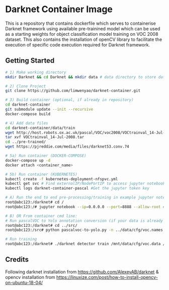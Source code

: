 # Darknet Container Image

This is a repository that contains dockerfile which serves to containerise Darknet framework using available pre-trainined model which can be used as a starting weights for object classification model training on VOC 2008 dataset. This also contains the installation of openCV library to facilitate the execution of specific code execution required for Darknet framework.

## Getting Started
```bash
# 1) Make working directory
mkdir Darknet && cd Darknet && mkdir data # data directory to store data/models

# 2) Clone Project
git clone https://github.com/limwenyao/darknet-container.git

# 3) Build container (optional, if already in repository)
cd darknet-container
git submodule update --init --recursive
docker-compose build

# 4) Add data files
cd darknet-container/data/train
wget http://host.robots.ox.ac.uk/pascal/VOC/voc2008/VOCtrainval_14-Jul-2008.tar
tar xvf VOCtrainval_14-Jul-2008.tar
cd ../pre-trained/
wget https://pjreddie.com/media/files/darknet53.conv.74

# 5a) Run container (DOCKER-COMPOSE)
docker-compose up -d
docker attach <container_name>

# 5b) Run container (KUBERNETES)
kubectl create -f kubernetes-deployment-nfspvc.yml
kubectl get svc # Find externalIP/NodePortIP to access jupyter notebook directly
kubectl logs darknet-container-pascal #Get the jupyter token key

# A) Run the end to end pre-processing/training in example jupyter notebook
root@abc123:/darknet# cd /
root@abc123:/# jupyter notebook --ip=0.0.0.0 --port=8888 --allow-root # Navigate to /mnt/src/ to find the .ipynb

# B) OR From container cmd line:
# Run pascalVOC to Yolo annotation conversion (if your data is already not in Yolo annotation)
root@abc123:/darknet# cd ../src/
root@abc123:/src# python pascalvoc-to-yolo.py -n ../data/cfg/voc.names -d ../data/train/VOCdevkit/VOC2008/ -t ../data/cfg/train.txt

# Run training
root@abc123:/darknet# ./darknet detector train /mnt/data/cfg/voc.data /mnt/data/cfg/yolov3-voc.cfg /mnt/data/pre-trained/darknet53.conv.74 -dont_show <optional -gpus 0,1,2,3>

```

## Credits
Following darknet installation from https://github.com/AlexeyAB/darknet & opencv installation from https://linuxize.com/post/how-to-install-opencv-on-ubuntu-18-04/
